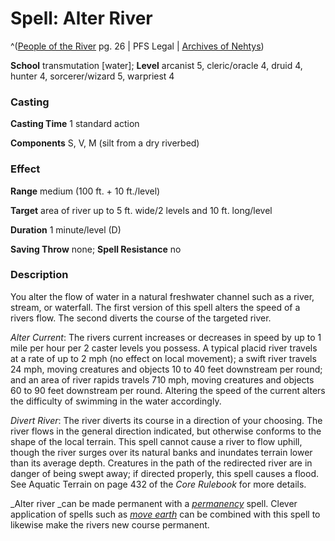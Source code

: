 # Spell: Alter River

^([People of the River][ss-alter-river] pg. 26 | PFS Legal | [Archives of Nehtys][sn-alter-river])

**School** transmutation [water]; **Level** arcanist 5, cleric/oracle 4, druid 4, hunter 4, sorcerer/wizard 5, warpriest 4

### Casting

**Casting Time** 1 standard action  

**Components** S, V, M (silt from a dry riverbed)

### Effect

**Range** medium (100 ft. + 10 ft./level)  

**Target** area of river up to 5 ft. wide/2 levels and 10 ft. long/level  

**Duration** 1 minute/level (D)  

**Saving Throw** none; **Spell Resistance** no

### Description

You alter the flow of water in a natural freshwater channel such as a river, stream, or waterfall. The first version of this spell alters the speed of a rivers flow. The second diverts the course of the targeted river.  

_Alter Current_: The rivers current increases or decreases in speed by up to 1 mile per hour per 2 caster levels you possess. A typical placid river travels at a rate of up to 2 mph (no effect on local movement); a swift river travels 24 mph, moving creatures and objects 10 to 40 feet downstream per round; and an area of river rapids travels 710 mph, moving creatures and objects 60 to 90 feet downstream per round. Altering the speed of the current alters the difficulty of swimming in the water accordingly.  

_Divert River_: The river diverts its course in a direction of your choosing. The river flows in the general direction indicated, but otherwise conforms to the shape of the local terrain. This spell cannot cause a river to flow uphill, though the river surges over its natural banks and inundates terrain lower than its average depth. Creatures in the path of the redirected river are in danger of being swept away; if directed properly, this spell causes a flood. See Aquatic Terrain on page 432 of the _Core Rulebook_ for more details.  

_Alter river _can be made permanent with a _[permanency]_ spell. Clever application of spells such as _[move earth]_ can be combined with this spell to likewise make the rivers new course permanent.

[ss-alter-river]: http://paizo.com/products/btpy978r
[sn-alter-river]: http://www.archivesofnethys.com/SpellDisplay.aspx?ItemName=Alter%20River
[permanency]: http://www.archivesofnethys.com/SpellDisplay.aspx?ItemName=permanency
[move earth]: http://www.archivesofnethys.com/SpellDisplay.aspx?ItemName=move%20earth